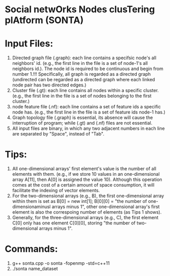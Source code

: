 # Social netwOrks Nodes clusTering plAtform (SONTA)

# Input Files:
1. Directed graph file (.graph): each line contains a specifsic node's all neighbors' id. (e.g., the first line in the file is a set of node-1's all neighbors id.). The node id is required to be continuous and begin from number 1.!!! Specifically, all graph is regarded as a directed graph (undirected can be regarded as a directed graph where each linked node pair has two directed edges.)
2. Cluster file (.gt): each line contains all nodes within a specific cluster. (e.g., the first line in the file is a set of nodes belonging to the first cluster.)
3. node feature file (.nf): each line contains a set of feature ids a specific node has. (e.g., the first line in the file is a set of feature ids node-1 has.)
4. Graph topology file (.graph) is essential, its absence will cause the interruption of program; while (.gt) and (.nf) files are not essential.
5. All input files are binary, in which any two adjacent numbers in each line are separated by "Space", instead of "Tab".

# Tips:
1. All one-dimensional arrays' first element's value is the number of all elements with them. (e.g., if we store 10 values in an one-dimensional array A[11], then A[0] is assigned the value 10). Although this operation comes at the cost of a certain amount of space consumption, it will facilitate the indexing of vector elements.
2. For the two-dimensional arrays (e.g., B), the first one-dimensional array within them is set as B[0] = new int[1]; B[0][0] = "the number of one-dimensionaminusl arrays minus 1", other one-dimensional array's first element is also the correspoing number of elements (as Tips 1 shows).
3. Generally, for the three-dimensional arrays (e.g., C), the first element C[0] only has one element C[0][0], storing "the number of two-dimensional arrays minus 1".

# Commands:
1. g++ sonta.cpp -o sonta -fopenmp -std=c++11
2. ./sonta name_dataset
